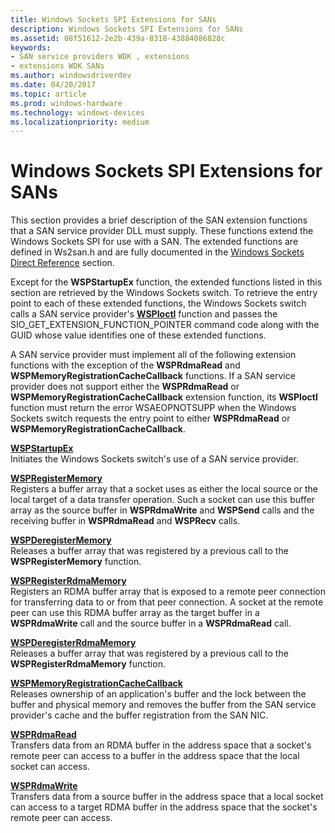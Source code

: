 ```yaml
---
title: Windows Sockets SPI Extensions for SANs
description: Windows Sockets SPI Extensions for SANs
ms.assetid: 08f51612-2e2b-439a-8318-43884086828c
keywords:
- SAN service providers WDK , extensions
- extensions WDK SANs
ms.author: windowsdriverdev
ms.date: 04/20/2017
ms.topic: article
ms.prod: windows-hardware
ms.technology: windows-devices
ms.localizationpriority: medium
---
```


# Windows Sockets SPI Extensions for SANs





This section provides a brief description of the SAN extension functions that a SAN service provider DLL must supply. These functions extend the Windows Sockets SPI for use with a SAN. The extended functions are defined in Ws2san.h and are fully documented in the [Windows Sockets Direct Reference](https://msdn.microsoft.com/library/windows/hardware/ff565857) section.

Except for the **WSPStartupEx** function, the extended functions listed in this section are retrieved by the Windows Sockets switch. To retrieve the entry point to each of these extended functions, the Windows Sockets switch calls a SAN service provider's [**WSPIoctl**](https://msdn.microsoft.com/library/windows/hardware/ff566296) function and passes the SIO\_GET\_EXTENSION\_FUNCTION\_POINTER command code along with the GUID whose value identifies one of these extended functions.

A SAN service provider must implement all of the following extension functions with the exception of the **WSPRdmaRead** and **WSPMemoryRegistrationCacheCallback** functions. If a SAN service provider does not support either the **WSPRdmaRead** or **WSPMemoryRegistrationCacheCallback** extension function, its **WSPIoctl** function must return the error WSAEOPNOTSUPP when the Windows Sockets switch requests the entry point to either **WSPRdmaRead** or **WSPMemoryRegistrationCacheCallback**.

<a href="" id="wspstartupex"></a>[**WSPStartupEx**](https://msdn.microsoft.com/library/windows/hardware/ff566321)  
Initiates the Windows Sockets switch's use of a SAN service provider.

<a href="" id="wspregistermemory"></a>[**WSPRegisterMemory**](https://msdn.microsoft.com/library/windows/hardware/ff566311)  
Registers a buffer array that a socket uses as either the local source or the local target of a data transfer operation. Such a socket can use this buffer array as the source buffer in **WSPRdmaWrite** and **WSPSend** calls and the receiving buffer in **WSPRdmaRead** and **WSPRecv** calls.

<a href="" id="wspderegistermemory"></a>[**WSPDeregisterMemory**](https://msdn.microsoft.com/library/windows/hardware/ff566279)  
Releases a buffer array that was registered by a previous call to the **WSPRegisterMemory** function.

<a href="" id="wspregisterrdmamemory"></a>[**WSPRegisterRdmaMemory**](https://msdn.microsoft.com/library/windows/hardware/ff566313)  
Registers an RDMA buffer array that is exposed to a remote peer connection for transferring data to or from that peer connection. A socket at the remote peer can use this RDMA buffer array as the target buffer in a **WSPRdmaWrite** call and the source buffer in a **WSPRdmaRead** call.

<a href="" id="wspderegisterrdmamemory"></a>[**WSPDeregisterRdmaMemory**](https://msdn.microsoft.com/library/windows/hardware/ff566281)  
Releases a buffer array that was registered by a previous call to the **WSPRegisterRdmaMemory** function.

<a href="" id="--------wspmemoryregistrationcachecallback"></a>[**WSPMemoryRegistrationCacheCallback**](https://msdn.microsoft.com/library/windows/hardware/ff566299)  
Releases ownership of an application's buffer and the lock between the buffer and physical memory and removes the buffer from the SAN service provider's cache and the buffer registration from the SAN NIC.

<a href="" id="wsprdmaread"></a>[**WSPRdmaRead**](https://msdn.microsoft.com/library/windows/hardware/ff566304)  
Transfers data from an RDMA buffer in the address space that a socket's remote peer can access to a buffer in the address space that the local socket can access.

<a href="" id="wsprdmawrite"></a>[**WSPRdmaWrite**](https://msdn.microsoft.com/library/windows/hardware/ff566306)  
Transfers data from a source buffer in the address space that a local socket can access to a target RDMA buffer in the address space that the socket's remote peer can access.

 

 





